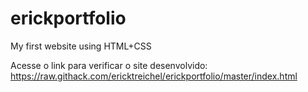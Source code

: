 # erickportfolio
My first website using HTML+CSS

Acesse o link para verificar o site desenvolvido:
https://raw.githack.com/ericktreichel/erickportfolio/master/index.html
